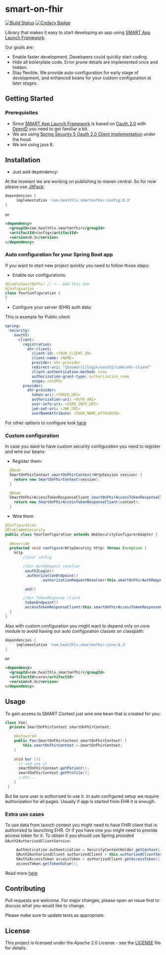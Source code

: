 # smart-on-fhir
[![Build Status](https://travis-ci.org/HealthLX/smart-on-fhir.svg?branch=master)](https://travis-ci.org/HealthLX/smart-on-fhir)
[![Codacy Badge](https://api.codacy.com/project/badge/Grade/ab47d1c1d0714b62a59533a42d649819)](https://www.codacy.com/manual/dhasilin/smart-on-fhir?utm_source=github.com&amp;utm_medium=referral&amp;utm_content=HealthLX/smart-on-fhir&amp;utm_campaign=Badge_Grade)

Library that makes it easy to start developing an app using [SMART App Launch Framework](http://www.hl7.org/fhir/smart-app-launch/).

Our goals are:

  * Enable faster development. Developers could quickly start coding.
  * Hide all boilerplate code. Error prone details are implemented once and hidden.
  * Stay flexible. We provide auto-configuration for early stage of development, and enhanced beans for your custom configuration at later stages.

## Getting Started

### Prerequisites
  * Since [SMART App Launch Framework](http://www.hl7.org/fhir/smart-app-launch/) is based on [Oauth 2.0](https://tools.ietf.org/html/rfc6749#section-4.1) with [OpenID](https://openid.net/specs/openid-connect-core-1_0.html#CodeFlowAuth) you need to get familiar a bit.
  * We are using [Spring Security 5 Oauth 2.0 Client  implementation](https://docs.spring.io/spring-security/site/docs/current/reference/htmlsingle/#oauth2login) under the hood.
  * We are using java 8.

## Installation
  * Just add dependency:

At the moment we are working on publishing to maven central. So for now please use [JitPack](https://www.jitpack.io):

```groovy
dependencies {
     implementation 'com.healthlx.smartonfhir:config:0.3'
}
```
or

```xml
<dependency>
  <groupId>com.healthlx.smartonfhir</groupId>
  <artifactId>config</artifactId>
  <version>0.3</version>
</dependency>
```

### Auto configuration for your Spring Boot app
If you want to start new project quickly you need to follow those steps:
  * Enable our configurations.
```java
@EnableSmartOnFhir // <---Add this one
@Configuation
class YourConfiguration {
}
```
  * Configure your server (EHR) auth data:

This is example for Public client.
```yaml
spring:
  security:
    oauth2:
      client:
        registration:
          ehr-client:
            client-id: <YOUR_CLIENT_ID>
            client-name: <NAME>
            provider: ehr-provider
            redirect-uri: "{baseUrl}/login/oauth2/code/ehr-client"
            client-authentication-method: none
            authorization-grant-type: authorization_code
            scope: <SCOPE>
        provider:
          ehr-provider:
            token-uri: <TOKEN_URI>
            authorization-uri: <AUTH_URI>
            user-info-uri: <USER_INFO_URI>
            jwk-set-uri: <JWK_URI>
            userNameAttribute: <USER_NAME_ATTRIBUTE>
```
For other options to configure look [here](https://docs.spring.io/spring-security/site/docs/current/reference/htmlsingle/#oauth2login-boot-property-mappings)

### Custom configuration
In case you want to have custom security configuration you need to register and wire our beans:
  * Register them:
```java
  @Bean
  SmartOnFhirContext smartOnFhirContext(HttpSession session) {
    return new SmartOnFhirContext(session);
  }

  @Bean
  SmartOnFhirAccessTokenResponseClient smartOnFhirAccessTokenResponseClient(SmartOnFhirContext context) {
    return new SmartOnFhirAccessTokenResponseClient(context);
  }
``` 
  * Wire them
```java
@Configuration
@EnableWebSecurity
public class YourConfiguration extends WebSecurityConfigurerAdapter {
  
  @Override
  protected void configure(HttpSecurity http) throws Exception {
    http
        //your config

        //Our AuthRequest resolver
        .oauth2Login()
         .authorizationEndpoint()
                .authorizationRequestResolver(this.smartOnFhirAuthRequestResolver)

        .and()

        //Our TokenResponse client
        .tokenEndpoint()
        .accessTokenResponseClient(this.smartOnFhirAccessTokenResponseClient);
  }
}
```

Also with custom configuration you might want to depend only on core module to avoid having our auto configuration classes on classpath:
```groovy
dependencies {
     implementation 'com.healthlx.smartonfhir:core:0.3'
}
```
or

```xml
<dependency>
  <groupId>com.healthlx.smartonfhir</groupId>
  <artifactId>core</artifactId>
  <version>0.3</version>
</dependency>
```

## Usage
To gain access to SMART Context just wire one bean that is created for you:
```java
class Foo{
  private SmartOnFhirContext smartOnFhirContext;

    @Autowired
    public Foo(SmartOnFhirContext smartOnFhirContext) {
        this.smartOnFhirContext = smartOnFhirContext;
    }
    
    void bar (){
      // and use it
      smartOnFhirContext.getPatient();
      smartOnFhirContext.getProfile();
      //etc...
    }
 }
```
But be sure user is authorized to use it. In auto configured setup we require authorization for all pages. Usually if app is started from EHR it is enough.

### Extra use cases
To use data from launch context you might need to have FHIR client that is authorized to launching EHR. Or if you have one you might need to provide access token for it. To obtain it you should use Spring provided ```OAuth2AuthorizedClientService```:
```java
     Authentication authentication = SecurityContextHolder.getContext().getAuthentication();
     OAuth2AuthorizedClient authorizedClient = this.authorizedClientService.loadAuthorizedClient("ehr-client",authentication.getName());
     OAuth2AccessToken accessToken = authorizedClient.getAccessToken();
     accessToken.getTokenValue();
```
Read more [here](https://docs.spring.io/spring-security/site/docs/current/reference/htmlsingle/#oauth2Client-authorized-repo-service)

## Contributing
Pull requests are welcome. For major changes, please open an issue first to discuss what you would like to change.

Please make sure to update tests as appropriate.

## License
This project is licensed under the Apache 2.0 License - see the [LICENSE](LICENSE) file for details.
